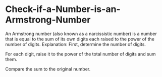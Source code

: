 # Check-if-a-Number-is-an-Armstrong-Number
An Armstrong number (also known as a narcissistic number) is a number that is equal to the sum of its own digits each raised to the power of the number of digits.
Explanation:
First, determine the number of digits.

For each digit, raise it to the power of the total number of digits and sum them.

Compare the sum to the original number.

